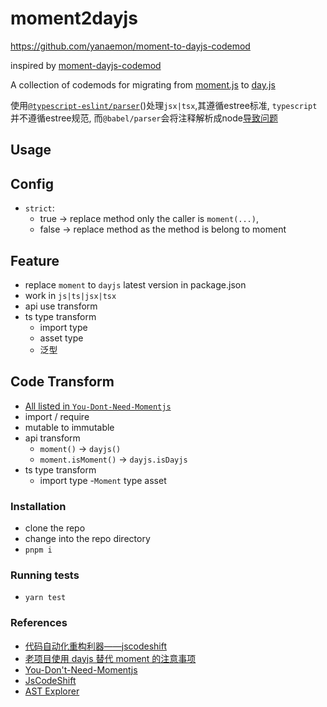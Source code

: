 # moment2dayjs

https://github.com/yanaemon/moment-to-dayjs-codemod

inspired by [moment-dayjs-codemod](https://github.com/rajasegar/moment-dayjs-codemod/)

A collection of codemods for migrating from [moment.js](https://momentjs.com/) to [day.js](https://day.js.org/)

使用[`@typescript-eslint/parser`](https://typescript-eslint.io/architecture/parser/)()处理`jsx|tsx`,其遵循estree标准, `typescript`并不遵循estree规范, 而`@babel/parser`会将注释解析成node[导致问题](https://github.com/facebook/jscodeshift/blob/main/recipes/retain-first-comment.md)

## Usage


## Config

- `strict`: 
  - true -> replace method only the caller is `moment(...)`, 
  - false -> replace method as the method is belong to moment


## Feature

- replace `moment` to `dayjs` latest version in package.json 
- work in `js|ts|jsx|tsx`
- api use transform
- ts type transform 
  - import type
  - asset type
  - 泛型

## Code Transform

- [All listed in `You-Dont-Need-Momentjs`](https://github.com/you-dont-need/You-Dont-Need-Momentjs#parse)
- import / require
- mutable to immutable
- api transform
  - `moment()` -> `dayjs()`
  - `moment.isMoment()` -> `dayjs.isDayjs`
- ts type transform 
  - import type
  -`Moment` type asset

### Installation

* clone the repo
* change into the repo directory
* `pnpm i`

### Running tests

* `yarn test`

### References

- [代码自动化重构利器——jscodeshift](https://zhuanlan.zhihu.com/p/353940140)
- [老项目使用 dayjs 替代 moment 的注意事项](https://liuwenzhuang.github.io/2021/10/20/differences-between-dayjs-moment.html)
- [You-Don't-Need-Momentjs](https://github.com/you-dont-need/You-Dont-Need-Momentjs)
- [JsCodeShift](https://github.com/facebook/jscodeshift)
- [AST Explorer](https://astexplorer.net/#/gist/7598ca87108e752f21bee9bffbd58ec2/149bbcbeebac06f6dd2290d75e775ec44578694c)
